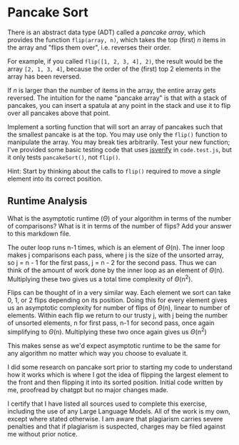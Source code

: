# Pancake Sort

There is an abstract data type (ADT) called a *pancake array*, which provides
the function `flip(array, n)`, which takes the top (first) $n$ items in the
array and "flips them over", i.e. reverses their order.

For example, if you called `flip([1, 2, 3, 4], 2)`, the result would
be the array  `[2, 1, 3, 4]`, because the order of the (first) top 2
elements in the array has been reversed.

If $n$ is larger than the number of items in the array, the entire array gets
reversed. The intuition for the name "pancake array" is that with a stack of
pancakes, you can insert a spatula at any point in the stack and use it to flip
over all pancakes above that point.

Implement a sorting function that will sort an array of pancakes such that the
smallest pancake is at the top. You may use only the `flip()` function to
manipulate the array. You may break ties arbitrarily. Test your new function;
I've provided some basic testing code that uses
[jsverify](https://jsverify.github.io/) in `code.test.js`, but it only tests
`pancakeSort()`, not `flip()`.

Hint: Start by thinking about the calls to `flip()` required to move a *single*
element into its correct position.

## Runtime Analysis

What is the asymptotic runtime ($\Theta$) of your algorithm in terms of the
number of comparisons? What is it in terms of the number of flips? Add your
answer to this markdown file.

The outer loop runs n-1 times, which is an element of $\Theta$(n). The inner loop makes j comparisons each pass, where j is the size of the unsorted array, so j = n - 1 for the first pass, j = n - 2 for the second pass. Thus we can think of the amount of work done by the inner loop as an element of $\Theta$(n). Multiplying these two gives us a total time complexity of $\Theta$(n<sup>2</sup>).

Flips can be thought of in a very similar way. Each element we sort can take 0, 1, or 2 flips depending on its position. Doing this for every element gives us an asymptotic complexity for number of flips of $\Theta$(n), linear to number of elements. Within each flip we return to our trusty j, with j being the number of unsorted elements, n for first pass, n-1 for second pass, once again simplifying to $\Theta$(n). Multiplying these two once again gives us $\Theta$(n<sup>2</sup>)

This makes sense as we'd expect asymptotic runtime to be the same for any algorithm no matter which way you choose to evaluate it.

I did some research on pancake sort prior to starting my code to understand how it works which is where I got the idea of flipping the largest element to the front and then flipping it into its sorted position. Initial code written by me, proofread by chatgpt but no major changes made.

I certify that I have listed all sources used to complete this exercise, including the use of any Large Language Models. All of the work is my own, except where stated otherwise. I am aware that plagiarism carries severe penalties and that if plagiarism is suspected, charges may be filed against me without prior notice.
